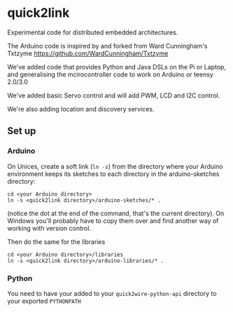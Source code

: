quick2link
==========

Experimental code for distributed embedded architectures.

The Arduino code is inspired by and forked from Ward Cunningham's Txtzyme https://github.com/WardCunningham/Txtzyme

We've added code that provides Python and Java DSLs on the Pi or Laptop, and 
generalising the mcirocontroller code to work on Arduino or teensy 2.0/3.0

We've added basic Servo control and will add PWM, LCD and I2C control.

We're also adding location and discovery services.

Set up
------

### Arduino

On Unices, create a soft link (`ln -s`) from the directory where your Arduino environment keeps its sketches to each directory in the arduino-sketches directory:

    cd <your Arduino directory>
    ln -s <quick2link directory>/arduino-sketches/* .
    
(notice the dot at the end of the command, that's the current directory). On Windows you'll probably have to copy them over and find another way of working with version control.

Then do the same for the libraries

    cd <your Arduino directory>/libraries
    ln -s <quick2link directory>/arduino-libraries/* .
    
### Python

You need to have your added to your `quick2wire-python-api` directory to your exported `PYTHONPATH` 

